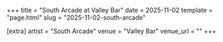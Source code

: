 +++
title = "South Arcade at Valley Bar"
date = 2025-11-02
template = "page.html"
slug = "2025-11-02-south-arcade"

[extra]
artist = "South Arcade"
venue = "Valley Bar"
venue_url = ""
+++
